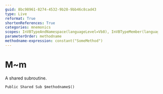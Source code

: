 ```yaml
---
guid: 8bc98961-8274-4532-9b28-9bb46c8cad43
type: Live
reformat: True
shortenReferences: True
categories: mnemonics
scopes: InVBTypeAndNamespace(languageLevel=Vb8), InVBTypeMember(languageLevel=Vb8)
parameterOrder: methodname
methodname-expression: constant("SomeMethod")
---
```


# M~m

A shared subroutine.

```
Public Shared Sub $methodname$()
```
